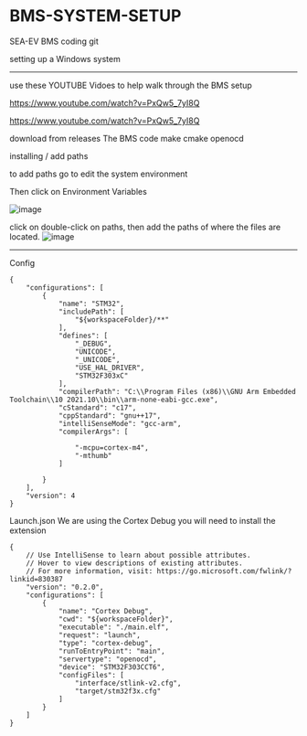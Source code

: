 # BMS-SYSTEM-SETUP
SEA-EV BMS coding git

setting up a Windows system 

--------------------------------------------------------------------------------------------------------------------

use these YOUTUBE Vidoes to help walk through the BMS setup

https://www.youtube.com/watch?v=PxQw5_7yI8Q

https://www.youtube.com/watch?v=PxQw5_7yI8Q

download from releases
The BMS code 
make
cmake
openocd


installing / add paths 

to add paths go to edit the system environment

Then click on Environment Variables 

![image](https://github.com/user-attachments/assets/c40e6056-8f35-496f-ab62-afda7d11f964)

click on double-click on paths, then add the paths of where the files are located.
![image](https://github.com/user-attachments/assets/63860b6d-62c6-4e9b-b36b-648beb148703)


--------------------------------------------------------------------------------------------------------------------

Config

```
{
    "configurations": [
        {
            "name": "STM32",
            "includePath": [
                "${workspaceFolder}/**"
            ],
            "defines": [
                "_DEBUG",
                "UNICODE",
                "_UNICODE",
                "USE_HAL_DRIVER",
                "STM32F303xC"
            ],
            "compilerPath": "C:\\Program Files (x86)\\GNU Arm Embedded Toolchain\\10 2021.10\\bin\\arm-none-eabi-gcc.exe",
            "cStandard": "c17",
            "cppStandard": "gnu++17",
            "intelliSenseMode": "gcc-arm",
            "compilerArgs": [

                "-mcpu=cortex-m4",
                "-mthumb"
            ]
           
        }
    ],
    "version": 4
}
```

Launch.json We are using the Cortex Debug you will need to install the extension
```
{
    // Use IntelliSense to learn about possible attributes.
    // Hover to view descriptions of existing attributes.
    // For more information, visit: https://go.microsoft.com/fwlink/?linkid=830387
    "version": "0.2.0",
    "configurations": [
        {
            "name": "Cortex Debug",
            "cwd": "${workspaceFolder}",
            "executable": "./main.elf",
            "request": "launch",
            "type": "cortex-debug",
            "runToEntryPoint": "main",
            "servertype": "openocd",
            "device": "STM32F303CCT6",
            "configFiles": [    
                "interface/stlink-v2.cfg",
                "target/stm32f3x.cfg"
            ]
        }
    ]
}
```

